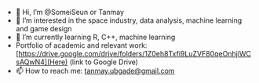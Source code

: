 - 👋 Hi, I’m @SomeiSeun or Tanmay
- 👀 I’m interested in the space industry, data analysis, machine learning and game design 
- 🌱 I’m currently learning R,  C++, machine learning
- Portfolio of academic and relevant work: [https://drive.google.com/drive/folders/1Z0eh8Txfi9LuZVF80qeOnhjiWCsAQwN4](Here) (link to Google Drive)
- 📫 How to reach me: tanmay.ubgade@gmail.com

<!---
- 💞️ I’m looking to collaborate on ...
SomeiSeun/SomeiSeun is a ✨ special ✨ repository because its `README.md` (this file) appears on your GitHub profile.
You can click the Preview link to take a look at your changes.
--->
